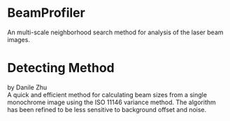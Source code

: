 # BeamProfiler
An multi-scale neighborhood search method for analysis of the laser beam images.

# Detecting Method
by Danile Zhu  
A quick and efficient method for calculating beam sizes from a single monochrome image using the ISO 11146 variance method. The algorithm has been refined to be less sensitive to background offset and noise.
